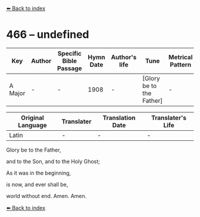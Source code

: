 [⬅️ Back to index](../README.md)

# 466 – undefined

Key | Author   | Specific Bible Passage     |Hymn Date |Author's life |Tune |Metrical Pattern   |Composer/Source
-- | --------- | ---------------------------|----------|--------------|-----|-------------------|-------------  
A Major |- |- |1908 |- |[Glory be to the Father] |- |Charles Meineke

Original Language | Translater | Translation Date   | Translater's Life  
----------------- | --------- | --------------------|-------------     
Latin |- |- |-




Glory be to the Father, 

and to the Son, and to the Holy Ghost;

As it was in the beginning,

is now, and ever shall be,

world without end.  Amen.  Amen.

[⬅️ Back to index](../README.md)
